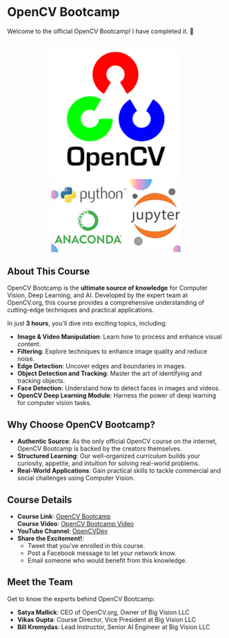 # OpenCV Bootcamp

Welcome to the official OpenCV Bootcamp! I have completed it. 🚀

<div align="center">

<!--- Image -->
<br>
<img alt="OpenCV logo" width="300" src="https://github.com/marknature/OpenCV-Bootcamp/blob/main/README_assets/opencv.png"> <br>
<img alt="OpenCV logo" width="300" src="https://github.com/marknature/OpenCV-Bootcamp/blob/main/README_assets/lnt.jpg">
<br>
</div>

## About This Course

OpenCV Bootcamp is the **ultimate source of knowledge** for Computer Vision, Deep Learning, and AI. Developed by the expert team at OpenCV.org, this course provides a comprehensive understanding of cutting-edge techniques and practical applications.

In just **3 hours**, you'll dive into exciting topics, including:

- **Image & Video Manipulation**: Learn how to process and enhance visual content.
- **Filtering**: Explore techniques to enhance image quality and reduce noise.
- **Edge Detection**: Uncover edges and boundaries in images.
- **Object Detection and Tracking**: Master the art of identifying and tracking objects.
- **Face Detection**: Understand how to detect faces in images and videos.
- **OpenCV Deep Learning Module**: Harness the power of deep learning for computer vision tasks.

## Why Choose OpenCV Bootcamp?

- **Authentic Source**: As the only official OpenCV course on the internet, OpenCV Bootcamp is backed by the creators themselves.
- **Structured Learning**: Our well-organized curriculum builds your curiosity, appetite, and intuition for solving real-world problems.
- **Real-World Applications**: Gain practical skills to tackle commercial and social challenges using Computer Vision.

## Course Details

- **Course Link**: [OpenCV Bootcamp](https://courses.opencv.org/courses/course-v1:OpenCV+Bootcamp+CV0/about) <br>
  **Course Video**: [OpenCV Bootcamp Video](https://courses.opencv.org/courses/course-v1:OpenCV+Bootcamp+CV0/about#video-modal)
- **YouTube Channel**: [OpenCVDev](https://www.youtube.com/user/opencvdev)
- **Share the Excitement!**:
  - Tweet that you've enrolled in this course.
  - Post a Facebook message to let your network know.
  - Email someone who would benefit from this knowledge.

## Meet the Team

Get to know the experts behind OpenCV Bootcamp:

- **Satya Mallick**: CEO of OpenCV.org, Owner of Big Vision LLC
- **Vikas Gupta**: Course Director, Vice President at Big Vision LLC
- **Bill Kromydas**: Lead Instructor, Senior AI Engineer at Big Vision LLC
